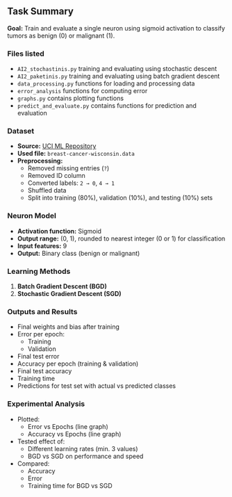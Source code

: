 ## Task Summary

**Goal:** Train and evaluate a single neuron using sigmoid activation to classify tumors as benign (0) or malignant (1).

### Files listed

- `AI2_stochastinis.py` training and evaluating using stochastic descent
- `AI2_paketinis.py` training and evaluating using batch gradient descent
- `data_processing.py` functions for loading and processing data
- `error_analysis` functions for computing error
- `graphs.py` contains plotting functions
- `predict_and_evaluate.py` contains functions for prediction and evaluation
  
### Dataset

- **Source:** [UCI ML Repository](https://archive.ics.uci.edu/dataset/15/breast+cancer+wisconsin+original)
- **Used file:** `breast-cancer-wisconsin.data`
- **Preprocessing:**
  - Removed missing entries (`?`)
  - Removed ID column
  - Converted labels: `2 → 0`, `4 → 1`
  - Shuffled data
  - Split into training (80%), validation (10%), and testing (10%) sets

### Neuron Model

- **Activation function:** Sigmoid
- **Output range:** (0, 1), rounded to nearest integer (0 or 1) for classification
- **Input features:** 9
- **Output:** Binary class (benign or malignant)

### Learning Methods

1. **Batch Gradient Descent (BGD)**
2. **Stochastic Gradient Descent (SGD)**

### Outputs and Results

- Final weights and bias after training
- Error per epoch:
  - Training
  - Validation
- Final test error
- Accuracy per epoch (training & validation)
- Final test accuracy
- Training time
- Predictions for test set with actual vs predicted classes

### Experimental Analysis

- Plotted:
  - Error vs Epochs (line graph)
  - Accuracy vs Epochs (line graph)
- Tested effect of:
  - Different learning rates (min. 3 values)
  - BGD vs SGD on performance and speed
- Compared:
  - Accuracy
  - Error
  - Training time for BGD vs SGD


